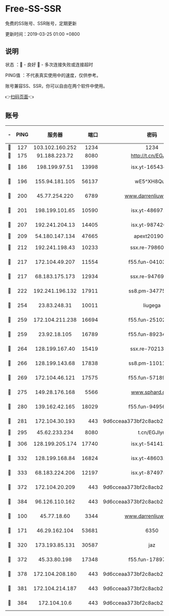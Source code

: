 # Free-SS-SSR

免费的SS账号、SSR账号，定期更新

更新时间：2019-03-25 01:00 +0800

## 说明

状态     ：🙂 - 良好 🙁 - 多次连接失败或连接超时

PING值   ：不代表真实使用中的速度，仅供参考。

账号兼容SS、SSR，你可以自由在两个软件中使用。

👉[扫码页面](https://liesauer.github.io/Free-SS-SSR/)👈

## 账号

|-|PING|服务器|端口|密码|加密方式|区域|
|:----:|:----:|:-----:|-----:|:----:|:----:|:----:|
|🙂|127|103.102.160.252|1234|1234|rc4-md5|JP|
|🙂|175|91.188.223.72|8080|http://t.cn/EGJIyrl|rc4-md5|RU|
|🙂|186|198.199.97.51|13998|isx.yt-16543494|aes-256-cfb|US|
|🙂|196|155.94.181.105|56137|wE5^XH8Quw|aes-256-cfb|US|
|🙂|200|45.77.254.220|6789|www.darrenliuwei.com|aes-256-cfb|SG|
|🙂|201|198.199.101.65|10590|isx.yt-48697110|aes-256-cfb|US|
|🙂|207|192.241.204.13|14405|isx.yt-98742023|aes-256-cfb|US|
|🙂|209|54.180.147.134|47665|apext2019001|chacha20|KR|
|🙂|212|192.241.198.43|10233|ssx.re-79860018|aes-256-cfb|US|
|🙂|217|172.104.49.207|11554|f55.fun-04103964|aes-256-cfb|SG|
|🙂|217|68.183.175.173|12934|ssx.re-94769428|aes-256-cfb|US|
|🙂|222|192.241.196.132|17911|ss8.pm-34775543|aes-256-cfb|US|
|🙂|254|23.83.248.31|10011|liugega|aes-256-cfb|US|
|🙂|259|172.104.211.238|16694|f55.fun-25102776|aes-256-cfb|US|
|🙂|259|23.92.18.105|16789|f55.fun-89234249|aes-256-cfb|US|
|🙂|264|128.199.167.40|15419|ssx.re-70213578|aes-256-cfb|SG|
|🙂|266|128.199.143.68|17838|ss8.pm-11011315|aes-256-cfb|SG|
|🙂|269|172.104.46.121|17575|f55.fun-57189155|aes-256-cfb|SG|
|🙂|275|149.28.176.168|5566|www.sphard.com|aes-256-cfb|AU|
|🙂|280|139.162.42.165|18029|f55.fun-94956847|aes-256-cfb|SG|
|🙂|281|172.104.30.193|443|9d6cceaa373bf2c8acb22e60b6a58be6|aes-256-cfb|US|
|🙂|295|45.62.233.234|8080|t.cn/EGJIyrl|rc4-md5|CA|
|🙂|306|128.199.205.174|17740|isx.yt-54141356|aes-256-cfb|SG|
|🙂|332|128.199.168.84|16824|isx.yt-48603215|aes-256-cfb|SG|
|🙂|333|68.183.224.206|12197|isx.yt-87497572|aes-256-cfb|SG|
|🙂|372|172.104.20.209|443|9d6cceaa373bf2c8acb22e60b6a58be6|aes-256-cfb|US|
|🙂|384|96.126.110.162|443|9d6cceaa373bf2c8acb22e60b6a58be6|aes-256-cfb|US|
|🙂|100|45.77.18.60|3344|www.darrenliuwei.com|aes-256-cfb|JP|
|🙂|171|46.29.162.104|53681|6350|aes-128-ctr|RU|
|🙂|320|173.193.85.131|30587|jaz|aes-256-cfb|US|
|🙂|372|45.33.80.198|17348|f55.fun-17897030|aes-256-cfb|US|
|🙂|378|172.104.208.180|443|9d6cceaa373bf2c8acb22e60b6a58be6|aes-256-cfb|US|
|🙂|381|172.104.214.187|443|9d6cceaa373bf2c8acb22e60b6a58be6|aes-256-cfb|US|
|🙂|384|172.104.10.6|443|9d6cceaa373bf2c8acb22e60b6a58be6|aes-256-cfb|US|
